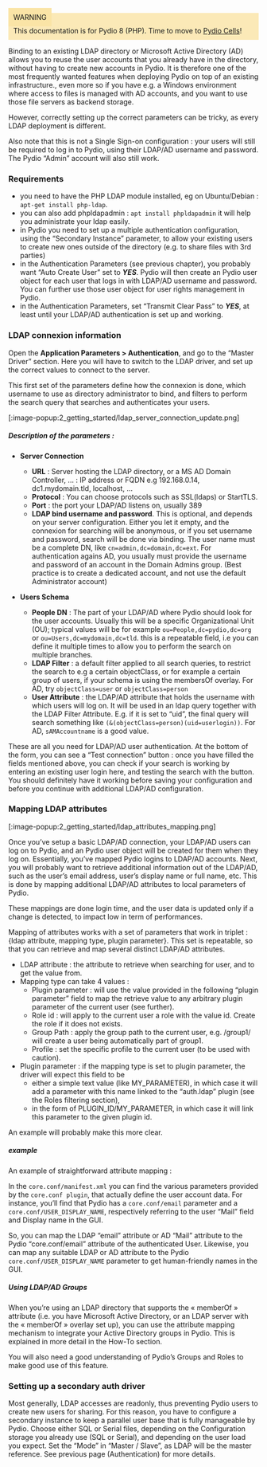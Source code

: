 <div style="background-color: #fbe9b7;font-size: 14px;">
<span style="background-color: #fae4a6;padding: 10px;">WARNING</span>
<span style="padding: 10px;display: inline-block;">This documentation is for Pydio 8 (PHP). Time to move to <a href="https://pydio.com/en/docs/administration-guides">Pydio Cells</a>!</span>
</div>

Binding to an existing LDAP  directory or Microsoft Active Directory (AD)  allows you to reuse the user accounts that you already have in the directory, without having to create new accounts in Pydio. It is therefore  one of the most frequently wanted features  when deploying Pydio on top of an existing infrastructure., even more so if you have e.g. a Windows environment where access to files is managed with AD accounts, and you want to use those file servers as backend storage.

However, correctly setting up the correct parameters can be tricky, as every LDAP deployment is different.

Also note that this is not a Single Sign-on  configuration : your users will still be required  to log in to Pydio, using their LDAP/AD username and password. The Pydio “Admin” account will also still work.



### Requirements
+ you need to have the PHP LDAP module installed, eg  on Ubuntu/Debian : `apt-get install php-ldap`.
+ you can also add phpldapadmin : `apt install phpldapadmin` it will help you administrate your ldap easily.
+ in Pydio you need to  set up a multiple authentication configuration, using the “Secondary Instance” parameter, to allow your existing users to create new ones outside of the directory (e.g. to share files with 3rd parties)
+ in the Authentication Parameters (see previous chapter), you probably want “Auto Create User” set to **_YES_**. Pydio will then create an Pydio user object for each user that logs in with LDAP/AD username and password. You can further use those user object for user rights management in Pydio.
+ in the Authentication Parameters, set  “Transmit Clear Pass” to **_YES_**, at least until your LDAP/AD authentication is set up and working.


### LDAP connexion information
Open the **Application Parameters > Authentication**, and go to the “Master Driver” section. Here you will have to switch to the LDAP driver, and set up the correct values to connect to the server.

This first set of the parameters define how the connexion is done, which username to use as directory administrator to bind, and filters to perform the search query that searches and authenticates  your users.

[:image-popup:2_getting_started/ldap_server_connection_update.png]

##### Description of the parameters :

+ **Server Connection**

    + **URL** : Server hosting the LDAP directory, or a MS AD Domain Controller, … : IP address or FQDN  e.g  192.168.0.14,  dc1.mydomain.tld, localhost, …
    + **Protocol** : You can choose protocols such as SSL(ldaps) or StartTLS.
    + **Port** :  the port your LDAP/AD listens on, usually  389
    + **LDAP bind username and password**. This is optional, and depends on your server configuration. Either you let it empty, and the connexion for searching will be anonymous, or if you set username and password, search will be done via binding.
The user name must be a complete DN, like `cn=admin,dc=domain,dc=ext`.
For authentication agains AD, you usually must provide the username and password of an account in the Domain Admins group. (Best practice is to create a dedicated account, and not use the default Administrator account)


+ **Users Schema**
    + **People DN**  :  The part of your LDAP/AD where Pydio should look for the user accounts. Usually this will be a specific Organizational Unit (OU); typical values  will be for example `ou=People,dc=pydio,dc=org` or `ou=Users,dc=mydomain,dc=tld`.
    this is a repeatable field, i.e you can define it multiple times to allow you to perform the search on multiple branches.
    + **LDAP Filter** : a default filter applied to all search queries, to restrict the search to e.g a certain objectClass, or for example a certain group of users, if your schema is using the membersOf overlay. For AD, try `objectClass=user` or `objectClass=person`
    + **User Attribute** : the LDAP/AD attribute that holds the username with which users will log on.  It will be used in an ldap query together with the LDAP Filter Attribute. E.g. if it is set to “uid”, the final query will search something like `(&(objectClass=person)(uid=userlogin))`.
    For AD, `sAMAccountname` is a good value.

These are all you need for LDAP/AD user authentication. At the bottom of the form, you can see a “Test connection” button : once you have filled the fields mentioned above, you can check if your search is working by entering an existing user login here, and testing the search with the button. You should definitely have it working before saving your configuration and before you continue with additional LDAP/AD configuration.



### Mapping LDAP attributes

[:image-popup:2_getting_started/ldap_attributes_mapping.png]

Once you’ve setup a basic LDAP/AD connection, your LDAP/AD users can log on to Pydio, and an Pydio user object will be created for them when they log on. Essentially, you’ve mapped Pydio logins to LDAP/AD accounts. Next, you will probably want to retrieve additional information out of the LDAP/AD, such as the user’s email address, user’s display name or full name, etc. This is done by mapping additional LDAP/AD attributes to local parameters of Pydio.

These mappings are done login time, and the user data is updated only if a change is detected, to impact low in term of performances.

Mapping of attributes works with a set of parameters  that work in triplet : {ldap attribute, mapping type, plugin parameter}. This set is repeatable, so that you can retrieve and map several distinct LDAP/AD attributes.

+ LDAP attribute : the attribute to retrieve when searching for user, and to get the value from.
+ Mapping type can take 4 values :
    - Plugin parameter : will use the value provided in the following “plugin parameter” field to map the retrieve value to any arbitrary plugin parameter of the current user (see further).
    - Role id : will apply to the current user a role with the value id. Create the role if it does not exists.
    - Group Path : apply the group path to the current user, e.g. /group1/ will create a user being automatically part of group1.
    - Profile : set the specific profile to the current user (to be used with caution).
+ Plugin parameter : if the mapping type is set to plugin parameter, the driver will expect this field to be
    - either a simple text value (like MY_PARAMETER), in which case it will add a parameter with this name linked to the “auth.ldap” plugin (see the Roles filtering section),
    - in the form of PLUGIN_ID/MY_PARAMETER, in which case it will link this parameter to the given plugin id.

An example will probably make this more clear.

##### example

An example of straightforward attribute mapping :

In the `core.conf/manifest.xml` you can find the various parameters provided by the `core.conf plugin`, that actually define the user account data. For instance, you’ll find that Pydio has a `core.conf/email` parameter and a `core.conf/USER_DISPLAY_NAME`, respectively referring to the user “Mail” field and Display name in the GUI.

So, you can map the LDAP “email” attribute or AD “Mail” attribute to the Pydio “core.conf/email” attribute of the authenticated User. Likewise, you can map any suitable LDAP or AD attribute to the Pydio `core.conf/USER_DISPLAY_NAME` parameter to get human-friendly names in the GUI.



##### Using LDAP/AD Groups

When you’re using an LDAP directory that supports the « memberOf » attribute (i.e. you have Microsoft Active Directory, or an LDAP server with the « memberOf » overlay set up), you can use the attribute mapping mechanism to integrate your Active Directory groups in Pydio. This is explained in more detail in the How-To section.

You will also need a good understanding of Pydio’s Groups and Roles to make good use of this feature.



### Setting up a secondary auth driver
Most generally, LDAP accesses are readonly, thus preventing Pydio users to create new users for sharing. For this reason, you have to configure a secondary instance to keep a parallel user base that is fully manageable by Pydio. Choose either SQL or Serial files, depending on the Configuration storage you already use (SQL or Serial), and depending on the user load you expect. Set the “Mode” in “Master / Slave”, as LDAP will be the master reference. See previous page (Authentication) for more details.
